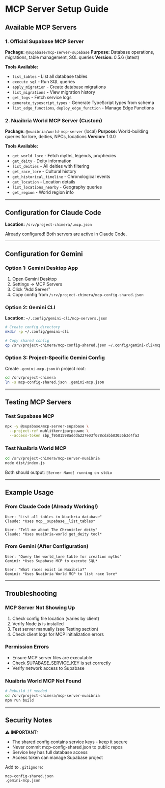 # MCP Server Setup Guide

## Available MCP Servers

### 1. Official Supabase MCP Server
**Package:** `@supabase/mcp-server-supabase`
**Purpose:** Database operations, migrations, table management, SQL queries
**Version:** 0.5.6 (latest)

**Tools Available:**
- `list_tables` - List all database tables
- `execute_sql` - Run SQL queries
- `apply_migration` - Create database migrations
- `list_migrations` - View migration history
- `get_logs` - Fetch service logs
- `generate_typescript_types` - Generate TypeScript types from schema
- `list_edge_functions`, `deploy_edge_function` - Manage Edge Functions

### 2. Nuaibria World MCP Server (Custom)
**Package:** `@nuaibria/world-mcp-server` (local)
**Purpose:** World-building queries for lore, deities, NPCs, locations
**Version:** 1.0.0

**Tools Available:**
- `get_world_lore` - Fetch myths, legends, prophecies
- `get_deity` - Deity information
- `list_deities` - All deities with filtering
- `get_race_lore` - Cultural history
- `get_historical_timeline` - Chronological events
- `get_location` - Location details
- `list_locations_nearby` - Geography queries
- `get_region` - World region info

---

## Configuration for Claude Code

**Location:** `/srv/project-chimera/.mcp.json`

Already configured! Both servers are active in Claude Code.

---

## Configuration for Gemini

### Option 1: Gemini Desktop App
1. Open Gemini Desktop
2. Settings → MCP Servers
3. Click "Add Server"
4. Copy config from `/srv/project-chimera/mcp-config-shared.json`

### Option 2: Gemini CLI
**Location:** `~/.config/gemini-cli/mcp-servers.json`

```bash
# Create config directory
mkdir -p ~/.config/gemini-cli

# Copy shared config
cp /srv/project-chimera/mcp-config-shared.json ~/.config/gemini-cli/mcp-servers.json
```

### Option 3: Project-Specific Gemini Config
Create `.gemini-mcp.json` in project root:

```bash
cd /srv/project-chimera
ln -s mcp-config-shared.json .gemini-mcp.json
```

---

## Testing MCP Servers

### Test Supabase MCP
```bash
npx -y @supabase/mcp-server-supabase \
  --project-ref muhlitkerrjparpcuwmc \
  --access-token sbp_f9581598addda227e03f078cdabb83035b3d4fa3
```

### Test Nuaibria World MCP
```bash
cd /srv/project-chimera/mcp-server-nuaibria
node dist/index.js
```

Both should output: `[Server Name] running on stdio`

---

## Example Usage

### From Claude Code (Already Working!)
```
User: "List all tables in Nuaibria database"
Claude: *Uses mcp__supabase__list_tables*

User: "Tell me about The Chronicler deity"
Claude: *Uses nuaibria-world get_deity tool*
```

### From Gemini (After Configuration)
```
User: "Query the world_lore table for creation myths"
Gemini: *Uses Supabase MCP to execute SQL*

User: "What races exist in Nuaibria?"
Gemini: *Uses Nuaibria World MCP to list race lore*
```

---

## Troubleshooting

### MCP Server Not Showing Up
1. Check config file location (varies by client)
2. Verify Node.js is installed
3. Test server manually (see Testing section)
4. Check client logs for MCP initialization errors

### Permission Errors
- Ensure MCP server files are executable
- Check SUPABASE_SERVICE_KEY is set correctly
- Verify network access to Supabase

### Nuaibria World MCP Not Found
```bash
# Rebuild if needed
cd /srv/project-chimera/mcp-server-nuaibria
npm run build
```

---

## Security Notes

⚠️ **IMPORTANT:**
- The shared config contains service keys - keep it secure
- Never commit mcp-config-shared.json to public repos
- Service key has full database access
- Access token can manage Supabase project

Add to `.gitignore`:
```
mcp-config-shared.json
.gemini-mcp.json
```
